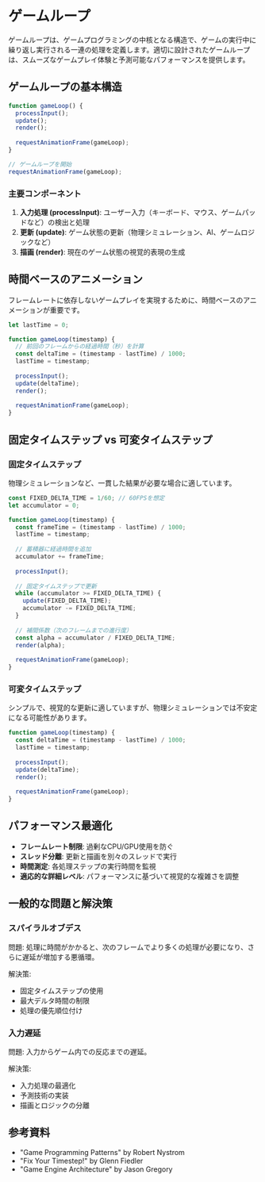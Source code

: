 # ゲームループ

ゲームループは、ゲームプログラミングの中核となる構造で、ゲームの実行中に繰り返し実行される一連の処理を定義します。適切に設計されたゲームループは、スムーズなゲームプレイ体験と予測可能なパフォーマンスを提供します。

## ゲームループの基本構造

```javascript
function gameLoop() {
  processInput();
  update();
  render();
  
  requestAnimationFrame(gameLoop);
}

// ゲームループを開始
requestAnimationFrame(gameLoop);
```

### 主要コンポーネント

1. **入力処理 (processInput)**: ユーザー入力（キーボード、マウス、ゲームパッドなど）の検出と処理
2. **更新 (update)**: ゲーム状態の更新（物理シミュレーション、AI、ゲームロジックなど）
3. **描画 (render)**: 現在のゲーム状態の視覚的表現の生成

## 時間ベースのアニメーション

フレームレートに依存しないゲームプレイを実現するために、時間ベースのアニメーションが重要です。

```javascript
let lastTime = 0;

function gameLoop(timestamp) {
  // 前回のフレームからの経過時間（秒）を計算
  const deltaTime = (timestamp - lastTime) / 1000;
  lastTime = timestamp;
  
  processInput();
  update(deltaTime);
  render();
  
  requestAnimationFrame(gameLoop);
}
```

## 固定タイムステップ vs 可変タイムステップ

### 固定タイムステップ

物理シミュレーションなど、一貫した結果が必要な場合に適しています。

```javascript
const FIXED_DELTA_TIME = 1/60; // 60FPSを想定
let accumulator = 0;

function gameLoop(timestamp) {
  const frameTime = (timestamp - lastTime) / 1000;
  lastTime = timestamp;
  
  // 蓄積器に経過時間を追加
  accumulator += frameTime;
  
  processInput();
  
  // 固定タイムステップで更新
  while (accumulator >= FIXED_DELTA_TIME) {
    update(FIXED_DELTA_TIME);
    accumulator -= FIXED_DELTA_TIME;
  }
  
  // 補間係数（次のフレームまでの進行度）
  const alpha = accumulator / FIXED_DELTA_TIME;
  render(alpha);
  
  requestAnimationFrame(gameLoop);
}
```

### 可変タイムステップ

シンプルで、視覚的な更新に適していますが、物理シミュレーションでは不安定になる可能性があります。

```javascript
function gameLoop(timestamp) {
  const deltaTime = (timestamp - lastTime) / 1000;
  lastTime = timestamp;
  
  processInput();
  update(deltaTime);
  render();
  
  requestAnimationFrame(gameLoop);
}
```

## パフォーマンス最適化

- **フレームレート制限**: 過剰なCPU/GPU使用を防ぐ
- **スレッド分離**: 更新と描画を別々のスレッドで実行
- **時間測定**: 各処理ステップの実行時間を監視
- **適応的な詳細レベル**: パフォーマンスに基づいて視覚的な複雑さを調整

## 一般的な問題と解決策

### スパイラルオブデス

問題: 処理に時間がかかると、次のフレームでより多くの処理が必要になり、さらに遅延が増加する悪循環。

解決策: 
- 固定タイムステップの使用
- 最大デルタ時間の制限
- 処理の優先順位付け

### 入力遅延

問題: 入力からゲーム内での反応までの遅延。

解決策:
- 入力処理の最適化
- 予測技術の実装
- 描画とロジックの分離

## 参考資料

- "Game Programming Patterns" by Robert Nystrom
- "Fix Your Timestep!" by Glenn Fiedler
- "Game Engine Architecture" by Jason Gregory